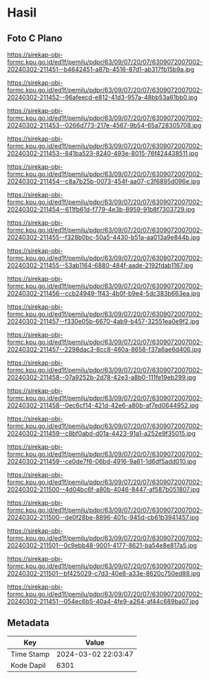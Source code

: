 # Hasil

## Foto C Plano

https://sirekap-obj-formc.kpu.go.id/ed1f/pemilu/pdpr/63/09/07/20/07/6309072007002-20240302-211451--b4642451-a87b-4516-87d1-ab317fb15b9a.jpg

https://sirekap-obj-formc.kpu.go.id/ed1f/pemilu/pdpr/63/09/07/20/07/6309072007002-20240302-211452--96afeecd-e812-41d3-957a-48bb53a61bb0.jpg

https://sirekap-obj-formc.kpu.go.id/ed1f/pemilu/pdpr/63/09/07/20/07/6309072007002-20240302-211453--0266d773-217e-4567-9b54-65a728305708.jpg

https://sirekap-obj-formc.kpu.go.id/ed1f/pemilu/pdpr/63/09/07/20/07/6309072007002-20240302-211453--841ba523-8240-493e-8015-76f424438511.jpg

https://sirekap-obj-formc.kpu.go.id/ed1f/pemilu/pdpr/63/09/07/20/07/6309072007002-20240302-211454--c8a7b25b-0073-454f-aa07-c3f6895d096e.jpg

https://sirekap-obj-formc.kpu.go.id/ed1f/pemilu/pdpr/63/09/07/20/07/6309072007002-20240302-211454--611fb61d-f779-4e3b-8959-91b8f7303729.jpg

https://sirekap-obj-formc.kpu.go.id/ed1f/pemilu/pdpr/63/09/07/20/07/6309072007002-20240302-211455--f328b0bc-50a5-4430-b51a-aa013a9e844b.jpg

https://sirekap-obj-formc.kpu.go.id/ed1f/pemilu/pdpr/63/09/07/20/07/6309072007002-20240302-211455--53ab1164-6880-484f-aade-2192fdab1167.jpg

https://sirekap-obj-formc.kpu.go.id/ed1f/pemilu/pdpr/63/09/07/20/07/6309072007002-20240302-211456--ccb24949-1f43-4b0f-b9e4-5dc383b663ea.jpg

https://sirekap-obj-formc.kpu.go.id/ed1f/pemilu/pdpr/63/09/07/20/07/6309072007002-20240302-211457--f330e05b-6670-4ab9-b457-32551ea0e9f2.jpg

https://sirekap-obj-formc.kpu.go.id/ed1f/pemilu/pdpr/63/09/07/20/07/6309072007002-20240302-211457--2298dac3-8cc8-460a-8658-f37a6ae6d406.jpg

https://sirekap-obj-formc.kpu.go.id/ed1f/pemilu/pdpr/63/09/07/20/07/6309072007002-20240302-211458--07a9252b-2d78-42e3-a8b0-111fe19eb299.jpg

https://sirekap-obj-formc.kpu.go.id/ed1f/pemilu/pdpr/63/09/07/20/07/6309072007002-20240302-211458--0ec6cf14-421d-42e6-a80b-af7ed0644952.jpg

https://sirekap-obj-formc.kpu.go.id/ed1f/pemilu/pdpr/63/09/07/20/07/6309072007002-20240302-211459--c8bf0abd-d01a-4423-91a1-a252e9f35015.jpg

https://sirekap-obj-formc.kpu.go.id/ed1f/pemilu/pdpr/63/09/07/20/07/6309072007002-20240302-211459--ce0de7f6-06bd-4916-9a61-1d6df5add010.jpg

https://sirekap-obj-formc.kpu.go.id/ed1f/pemilu/pdpr/63/09/07/20/07/6309072007002-20240302-211500--4d04bc6f-a80b-4046-8447-af587b051807.jpg

https://sirekap-obj-formc.kpu.go.id/ed1f/pemilu/pdpr/63/09/07/20/07/6309072007002-20240302-211500--de0f28be-8896-401c-945d-cb61b3941457.jpg

https://sirekap-obj-formc.kpu.go.id/ed1f/pemilu/pdpr/63/09/07/20/07/6309072007002-20240302-211501--0c9ebb48-9001-4177-8621-ba54e8e817a5.jpg

https://sirekap-obj-formc.kpu.go.id/ed1f/pemilu/pdpr/63/09/07/20/07/6309072007002-20240302-211501--bf425029-c7d3-40e8-a33e-8620c750ed88.jpg

https://sirekap-obj-formc.kpu.go.id/ed1f/pemilu/pdpr/63/09/07/20/07/6309072007002-20240302-211451--054ec6b5-40a4-4fe9-a264-af44c689ba07.jpg


## Metadata

| Key        | Value               |
| ---------- | ------------------- |
| Time Stamp | 2024-03-02 22:03:47 |
| Kode Dapil | 6301                |



